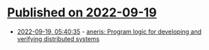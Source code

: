 # [Published on 2022-09-19](index.md)

* [2022-09-19, 05:40:35](https://lobste.rs/s/wdhcqk/aneris_program_logic_for_developing) - [aneris: Program logic for developing and verifying distributed systems](https://github.com/logsem/aneris)
